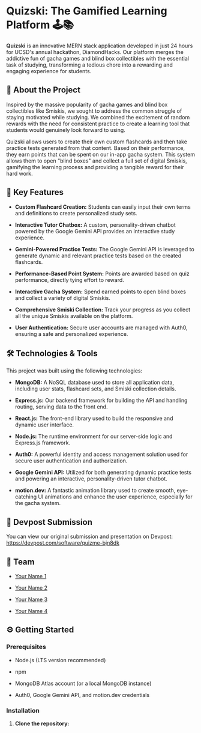 # Quizski: The Gamified Learning Platform 🕹️📚

**Quizski** is an innovative MERN stack application developed in just 24 hours for UCSD's annual hackathon, DiamondHacks. Our platform merges the addictive fun of gacha games and blind box collectibles with the essential task of studying, transforming a tedious chore into a rewarding and engaging experience for students.

## 🌟 About the Project

Inspired by the massive popularity of gacha games and blind box collectibles like Smiskis, we sought to address the common struggle of staying motivated while studying. We combined the excitement of random rewards with the need for consistent practice to create a learning tool that students would genuinely look forward to using.

Quizski allows users to create their own custom flashcards and then take practice tests generated from that content. Based on their performance, they earn points that can be spent on our in-app gacha system. This system allows them to open "blind boxes" and collect a full set of digital Smiskis, gamifying the learning process and providing a tangible reward for their hard work.

## 🚀 Key Features

* **Custom Flashcard Creation:** Students can easily input their own terms and definitions to create personalized study sets.

* **Interactive Tutor Chatbox:** A custom, personality-driven chatbot powered by the Google Gemini API provides an interactive study experience.

* **Gemini-Powered Practice Tests:** The Google Gemini API is leveraged to generate dynamic and relevant practice tests based on the created flashcards.

* **Performance-Based Point System:** Points are awarded based on quiz performance, directly tying effort to reward.

* **Interactive Gacha System:** Spend earned points to open blind boxes and collect a variety of digital Smiskis.

* **Comprehensive Smiski Collection:** Track your progress as you collect all the unique Smiskis available on the platform.

* **User Authentication:** Secure user accounts are managed with Auth0, ensuring a safe and personalized experience.

## 🛠️ Technologies & Tools

This project was built using the following technologies:

* **MongoDB:** A NoSQL database used to store all application data, including user stats, flashcard sets, and Smiski collection details.

* **Express.js:** Our backend framework for building the API and handling routing, serving data to the front end.

* **React.js:** The front-end library used to build the responsive and dynamic user interface.

* **Node.js:** The runtime environment for our server-side logic and Express.js framework.

* **Auth0:** A powerful identity and access management solution used for secure user authentication and authorization.

* **Google Gemini API:** Utilized for both generating dynamic practice tests and powering an interactive, personality-driven tutor chatbot.

* **motion.dev:** A fantastic animation library used to create smooth, eye-catching UI animations and enhance the user experience, especially for the gacha system.

## 🔗 Devpost Submission

You can view our original submission and presentation on Devpost:
<https://devpost.com/software/quizme-bjn8dk>

## 👤 Team

* [Your Name 1](https://github.com/EmanuelNader)

* [Your Name 2](https://github.com/JordanJunaidi)

* [Your Name 3](https://github.com/jaytan3966)

* [Your Name 4](https://github.com/amytrinh334)

## ⚙️ Getting Started

### Prerequisites

* Node.js (LTS version recommended)

* npm

* MongoDB Atlas account (or a local MongoDB instance)

* Auth0, Google Gemini API, and motion.dev credentials

### Installation

1. **Clone the repository:**

